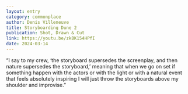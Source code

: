 ```yaml
---
layout: entry
category: commonplace
author: Denis Villeneuve
title: Storyboarding Dune 2
publication: Shot, Drawn & Cut
link: https://youtu.be/zkBK154HPfI
date: 2024-03-14
---
```


“I say to my crew, ‘the storyboard supersedes the screenplay, and then nature supersedes the storyboard,’ meaning that when we go on set if something happen with the actors or with the light or with a natural event that feels absolutely inspiring I will just throw the storyboards above my shoulder and improvise.”
